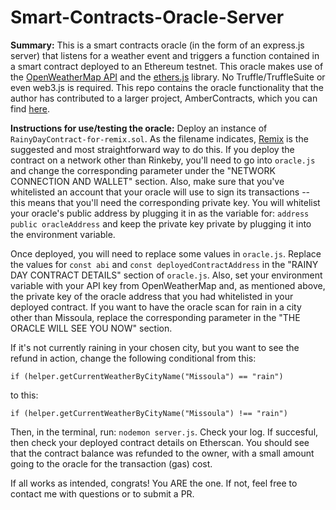 # Smart-Contracts-Oracle-Server
**Summary:** This is a smart contracts oracle (in the form of an express.js server) that listens for a weather event and triggers a function contained in a smart contract deployed to an Ethereum testnet. This oracle makes use of the [OpenWeatherMap API](https://openweathermap.org/) and the [ethers.js](https://docs.ethers.io/ethers.js/html/index.html) library. No Truffle/TruffleSuite or even web3.js is required. This repo contains the oracle functionality that the author has contributed to a larger project, AmberContracts, which you can find [here](https://github.com/KristinJoy/contracts_amber).

**Instructions for use/testing the oracle:** Deploy an instance of `RainyDayContract-for-remix.sol`. As the filename indicates, [Remix](https://remix.ethereum.org) is the suggested and most straightforward way to do this. If you deploy the contract on a network other than Rinkeby, you'll need to go into `oracle.js` and change the corresponding parameter under the "NETWORK CONNECTION AND WALLET" section. Also, make sure that you've whitelisted an account that your oracle will use to sign its transactions -- this means that you'll need the corresponding private key. You will whitelist your oracle's public address by plugging it in as the variable for: `address public oracleAddress` and keep the private key private by plugging it into the environment variable.

Once deployed, you will need to replace some values in `oracle.js`. Replace the values for `const abi` and `const deployedContractAddress` in the "RAINY DAY CONTRACT DETAILS" section of `oracle.js`. Also, set your environment variable with your API key from OpenWeatherMap and, as mentioned above, the private key of the oracle address that you had whitelisted in your deployed contract. If you want to have the oracle scan for rain in a city other than Missoula, replace the corresponding parameter in the "THE ORACLE WILL SEE YOU NOW" section.

If it's not currently raining in your chosen city, but you want to see the refund in action, change the following conditional from this:

    if (helper.getCurrentWeatherByCityName("Missoula") == "rain")

to this:

    if (helper.getCurrentWeatherByCityName("Missoula") !== "rain")

Then, in the terminal, run: `nodemon server.js`. Check your log. If succesful, then check your deployed contract details on Etherscan. You should see that the contract balance was refunded to the owner, with a small amount going to the oracle for the transaction (gas) cost.

If all works as intended, congrats! You ARE the one. If not, feel free to contact me with questions or to submit a PR.
